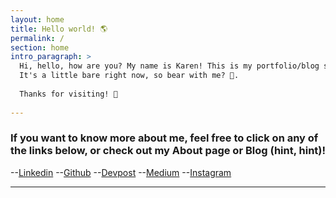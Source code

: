 ```yaml
---
layout: home
title: Hello world! 🌎
permalink: /
section: home
intro_paragraph: >
  Hi, hello, how are you? My name is Karen! This is my portfolio/blog site. 
  It's a little bare right now, so bear with me? 🐻.
 
  Thanks for visiting! 🙂
  
---
```

 ### If you want to know more about me, feel free to click on any of the links below, or check out my About page or Blog (hint, hint)!
  --[Linkedin](https://www.linkedin.com/in/kberba/)
  --[Github](https://github.com/kberba)
  --[Devpost](https://devpost.com/kberba)
  --[Medium](https://medium.com/@scientificnerd)
  --[Instagram](https://www.instagram.com/berbski/)
  
---
